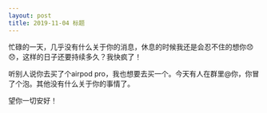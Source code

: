 ```yaml
---
layout: post
title: 2019-11-04 标题
---
```


忙碌的一天，几乎没有什么关于你的消息，休息的时候我还是会忍不住的想你😞😞，这样的日子还要持续多久？我快疯了！

听别人说你去买了个airpod pro，我也想要去买一个。今天有人在群里@你，你冒了个泡。其他没有什么关于你的事情了。

望你一切安好！